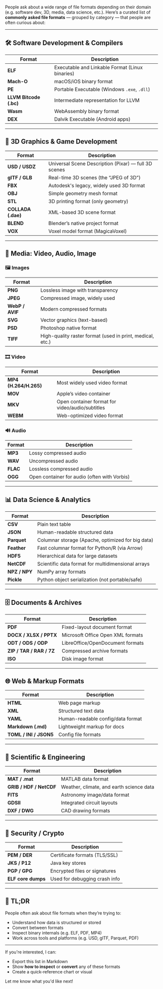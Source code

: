 People ask about a wide range of file formats depending on their domain (e.g. software dev, 3D, media, data science, etc.). Here’s a curated list of **commonly asked file formats** — grouped by category — that people are often curious about:

---

## 🛠️ **Software Development & Compilers**

| Format                 | Description                                     |
| ---------------------- | ----------------------------------------------- |
| **ELF**                | Executable and Linkable Format (Linux binaries) |
| **Mach-O**             | macOS/iOS binary format                         |
| **PE**                 | Portable Executable (Windows `.exe`, `.dll`)    |
| **LLVM Bitcode (.bc)** | Intermediate representation for LLVM            |
| **Wasm**               | WebAssembly binary format                       |
| **DEX**                | Dalvik Executable (Android apps)                |

---

## 🎨 **3D Graphics & Game Development**

| Format             | Description                                          |
| ------------------ | ---------------------------------------------------- |
| **USD / USDZ**     | Universal Scene Description (Pixar) — full 3D scenes |
| **glTF / GLB**     | Real-time 3D scenes (the “JPEG of 3D”)               |
| **FBX**            | Autodesk's legacy, widely used 3D format             |
| **OBJ**            | Simple geometry mesh format                          |
| **STL**            | 3D printing format (only geometry)                   |
| **COLLADA (.dae)** | XML-based 3D scene format                            |
| **BLEND**          | Blender’s native project format                      |
| **VOX**            | Voxel model format (MagicaVoxel)                     |

---

## 🎥 **Media: Video, Audio, Image**

### 🖼️ Images

| Format          | Description                                               |
| --------------- | --------------------------------------------------------- |
| **PNG**         | Lossless image with transparency                          |
| **JPEG**        | Compressed image, widely used                             |
| **WebP / AVIF** | Modern compressed formats                                 |
| **SVG**         | Vector graphics (text-based)                              |
| **PSD**         | Photoshop native format                                   |
| **TIFF**        | High-quality raster format (used in print, medical, etc.) |

### 🎞️ Video

| Format                | Description                                     |
| --------------------- | ----------------------------------------------- |
| **MP4 (H.264/H.265)** | Most widely used video format                   |
| **MOV**               | Apple’s video container                         |
| **MKV**               | Open container format for video/audio/subtitles |
| **WEBM**              | Web-optimized video format                      |

### 🔊 Audio

| Format   | Description                                  |
| -------- | -------------------------------------------- |
| **MP3**  | Lossy compressed audio                       |
| **WAV**  | Uncompressed audio                           |
| **FLAC** | Lossless compressed audio                    |
| **OGG**  | Open container for audio (often with Vorbis) |

---

## 📊 **Data Science & Analytics**

| Format        | Description                                        |
| ------------- | -------------------------------------------------- |
| **CSV**       | Plain text table                                   |
| **JSON**      | Human-readable structured data                     |
| **Parquet**   | Columnar storage (Apache, optimized for big data)  |
| **Feather**   | Fast columnar format for Python/R (via Arrow)      |
| **HDF5**      | Hierarchical data for large datasets               |
| **NetCDF**    | Scientific data format for multidimensional arrays |
| **NPZ / NPY** | NumPy array formats                                |
| **Pickle**    | Python object serialization (not portable/safe)    |

---

## 🗄️ **Documents & Archives**

| Format                   | Description                       |
| ------------------------ | --------------------------------- |
| **PDF**                  | Fixed-layout document format      |
| **DOCX / XLSX / PPTX**   | Microsoft Office Open XML formats |
| **ODT / ODS / ODP**      | LibreOffice/OpenDocument formats  |
| **ZIP / TAR / RAR / 7Z** | Compressed archive formats        |
| **ISO**                  | Disk image format                 |

---

## 🌐 **Web & Markup Formats**

| Format                 | Description                       |
| ---------------------- | --------------------------------- |
| **HTML**               | Web page markup                   |
| **XML**                | Structured text data              |
| **YAML**               | Human-readable config/data format |
| **Markdown (.md)**     | Lightweight markup for docs       |
| **TOML / INI / JSON5** | Config file formats               |

---

## 🧬 **Scientific & Engineering**

| Format                  | Description                              |
| ----------------------- | ---------------------------------------- |
| **MAT / .mat**          | MATLAB data format                       |
| **GRIB / HDF / NetCDF** | Weather, climate, and earth science data |
| **FITS**                | Astronomy image/data format              |
| **GDSII**               | Integrated circuit layouts               |
| **DXF / DWG**           | CAD drawing formats                      |

---

## 🔐 **Security / Crypto**

| Format             | Description                   |
| ------------------ | ----------------------------- |
| **PEM / DER**      | Certificate formats (TLS/SSL) |
| **JKS / P12**      | Java key stores               |
| **PGP / GPG**      | Encrypted files or signatures |
| **ELF core dumps** | Used for debugging crash info |

---

## 🧠 TL;DR

People often ask about file formats when they’re trying to:

* Understand how data is structured or stored
* Convert between formats
* Inspect binary internals (e.g. ELF, PDF, MP4)
* Work across tools and platforms (e.g. USD, glTF, Parquet, PDF)

---

If you're interested, I can:

* Export this list in Markdown
* Show **how to inspect** or **convert** any of these formats
* Create a quick-reference chart or visual

Let me know what you'd like next!
